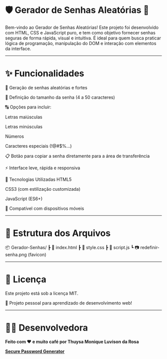 # 🛡️ Gerador de Senhas Aleatórias 🔏
Bem-vindo ao Gerador de Senhas Aleatórias!
Este projeto foi desenvolvido com HTML, CSS e JavaScript puro, e tem como objetivo fornecer senhas seguras de forma rápida, visual e intuitiva. É ideal para quem busca praticar lógica de programação, manipulação do DOM e interação com elementos da interface.

---

# ✨ Funcionalidades

🎲 Geração de senhas aleatórias e fortes

📏 Definição do tamanho da senha (4 a 50 caracteres)

🔠 Opções para incluir:

Letras maiúsculas

Letras minúsculas

Números

Caracteres especiais (!@#$%...)

📋 Botão para copiar a senha diretamente para a área de transferência

⚡ Interface leve, rápida e responsiva

🧪 Tecnologias Utilizadas
HTML5

CSS3 (com estilização customizada)

JavaScript (ES6+)

📱 Compatível com dispositivos móveis

---

# 📁 Estrutura dos Arquivos
📦 Gerador-Senhas/
 ┣ 📜 index.html
 ┣ 📜 style.css
 ┣ 📜 script.js
 ┗ 📷 redefinir-senha.png (favicon)
 
---

# 📌 Licença
Este projeto está sob a licença MIT.

💼 Projeto pessoal para aprendizado de desenvolvimento web!

--- 

# 👩‍💻 Desenvolvedora

**Feito com ❤️ e muito café por Thuysa Monique Luvison da Rosa**

**[Secure Password Generator](https://secure-password-generator-mu.vercel.app/)**
